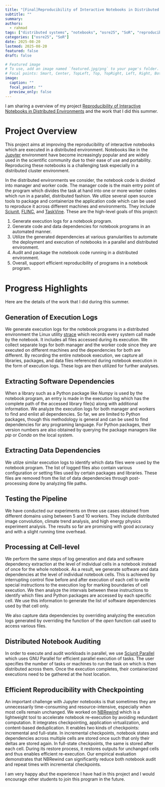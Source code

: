 ```yaml
---
title: "[Final]Reproducibility of Interactive Notebooks in Distributed Environments"
subtitle: ""
summary:
authors: 
  - rahmad
tags: ["distributed systems", "notebooks", "osre25", "SoR", "reproducibility"]
categories: ["osre25", "SoR"]
date: 2025-08-20
lastmod: 2025-08-20
featured: false
draft: false

# Featured image
# To use, add an image named `featured.jpg/png` to your page's folder.
# Focal points: Smart, Center, TopLeft, Top, TopRight, Left, Right, BottomLeft, Bottom, BottomRight.
image:
  caption: ""
  focal_point: ""
  preview_only: false
---
```


I am sharing a overview of my project [Reproducibility of Interactive Notebooks in Distributed Environments](/report/osre25/ucsc/06122025-rahmad) and the work that I did this summer.

# Project Overview
This project aims at improving the reproducibility of interactive notebooks which are executed in a distributed environment. Notebooks like in the [Jupyter](https://jupyter.org/) environment have become increasingly popular and are widely used in the scientific community due to their ease of use and portability. Reproducing these notebooks is a challenging task especially in a distributed cluster environment.

In the distributed environments we consider, the notebook code is divided into manager and worker code. The manager code is the main entry point of the program which divides the task at hand into one or more worker codes which run in a parallel, distributed fashion. We utlize several open source tools to package and containerize the application code which can be used to reproduce it across different machines and environments. They include [Sciunit](https://github.com/radiant-systems-lab/sciunit), [FLINC](https://github.com/radiant-systems-lab/Flinc), and [TaskVine](https://cctools.readthedocs.io/en/stable/taskvine/). These are the high-level goals of this project:
1. Generate execution logs for a notebook program.
2. Generate code and data dependencies for notebook programs in an automated manner.
3. Utilize the generated dependencies at various granularities to automate the deployment and execution of notebooks in a parallel and distributed environment.
4. Audit and package the notebook code running in a distributed environment.
5. Overall, support efficient reproducibility of programs in a notebook program.

# Progress Highlights
Here are the details of the work that I did during this summer.
## Generation of Execution Logs
We generate execution logs for the notebook programs in a distributed environment the Linux utility [strace](https://man7.org/linux/man-pages/man1/strace.1.html) which records every system call made by the notebook. It includes all files accessed during its execution. We collect separate logs for both manager and the worker code since they are executed on different machines and the dependencies for both are different. By recording the entire notebook execution, we capture all libraries, packages, and data files referenced during notebook execution in the form of execution logs. These logs are then utilized for further analyses.

## Extracting Software Dependencies
When a library such as a Python package like *Numpy* is used by the notebook program, an entry is made in the execution log which has  the complete path of the accessed library file(s) along with additional information. We analyze the execution logs for both manager and workers to find and enlist all dependencies. So far, we are limited to Python packages, though this methodology is general and can be used to find dependencies for any programing language. For Python packages, their version numbers are also obtained by querying the package managers like *pip* or *Conda* on the local system.

## Extracting Data Dependencies
We utilze similar execution logs to identify which data files were used by the notebook program. The list of logged files also contain various configuration or setting files used by certain packages and libraries. These files are removed from the list of data dependencies through post-processing done by analyzing file paths. 

## Testing the Pipeline
We have conducted our experiments on three use cases obtained from different domains using between 5 and 10 workers. They include distributed image convolution, climate trend analysis, and high energy physics experiment analysis. The results so far are promising with good accuracy and with a slight running time overhead.

## Processing at Cell-level
We perform the same steps of log generation and data and software dependency extraction at the level of individual cells in a notebook instead of once for the whole notebook. As a result, we generate software and data dependencies at the level of individual notebook cells. This is achieved by interrupting control flow before and after execution of each cell to write special instructions to the execution log for marking boundaries of cell execution. We then analyze the intervals between these instructions to identify which files and Python packages are accessed by each specific cell. We use this information to generate the list of software dependencies used by that cell only.

We also capture data dependencies by overriding analyzing the execution logs generated by overriding the function of the *open* function call used to access various files.

## Distributed Notebook Auditing
In order to execute and audit workloads in parallel, we use [Sciunit Parallel](https://github.com/radiant-systems-lab/parallel-sciunit) which uses GNU Parallel for efficient parallel execution of tasks. The user specifies the number of tasks or machines to run the task on which is then distributed across them. Once the execution completes, their containerized executions need to be gathered at the host location.

## Efficient Reproducibility with Checkpointing
An important challenge with Jupyter notebooks is that sometimes they are unnecessarily time-consuming and resource-intensive, especially when most cells remain unchanged. We worked on [NBRewind](https://github.com/talha129/NBRewind/tree/master) which is a lightweight tool to accelerate notebook re-execution by avoiding redundant computation. It integrates checkpointing, application virtualization, and content-based deduplication. It enables two kinds of checkpoints: incremental and full-state. In incremental checkpoints, notebook states and dependencies across multiple cells are stored once such that only their deltas are stored again. In full-state checkpoints, the same is stored after each cell. During its restore process, it restores outputs for unchanged cells and thus enables efficient re-execution. Our empirical
evaluation demonstrates that NBRewind can significantly reduce both  notebook audit and repeat times with incremental checkpoints.

I am very happy abut the experience I have had in this project and I would encourage other students to join this program in the future.